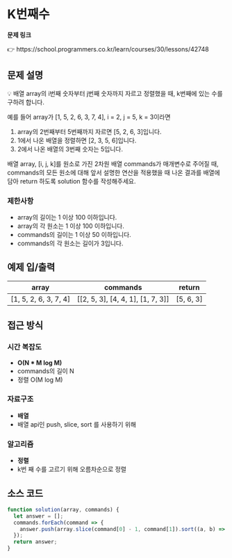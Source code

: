 # K번째수

**문제 링크**

<aside>
👉 https://school.programmers.co.kr/learn/courses/30/lessons/42748

</aside>

## 문제 설명

<aside>
💡 배열 array의 i번째 숫자부터 j번째 숫자까지 자르고 정렬했을 때, k번째에 있는 수를 구하려 합니다.

예를 들어 array가 [1, 5, 2, 6, 3, 7, 4], i = 2, j = 5, k = 3이라면

1. array의 2번째부터 5번째까지 자르면 [5, 2, 6, 3]입니다.
2. 1에서 나온 배열을 정렬하면 [2, 3, 5, 6]입니다.
3. 2에서 나온 배열의 3번째 숫자는 5입니다.

배열 array, [i, j, k]를 원소로 가진 2차원 배열 commands가 매개변수로 주어질 때, commands의 모든 원소에 대해 앞서 설명한 연산을 적용했을 때 나온 결과를 배열에 담아 return 하도록 solution 함수를 작성해주세요.

</aside>

### 제한사항

- array의 길이는 1 이상 100 이하입니다.
- array의 각 원소는 1 이상 100 이하입니다.
- commands의 길이는 1 이상 50 이하입니다.
- commands의 각 원소는 길이가 3입니다.

## 예제 입/출력

| array                 | commands                          | return    |
| --------------------- | --------------------------------- | --------- |
| [1, 5, 2, 6, 3, 7, 4] | [[2, 5, 3], [4, 4, 1], [1, 7, 3]] | [5, 6, 3] |

## 접근 방식

### 시간 복잡도

- **O(N \* M log M)**
- commands의 길이 N
- 정렬 O(M log M)

### 자료구조

- **배열**
- 배열 api인 push, slice, sort 를 사용하기 위해

### 알고리즘

- **정렬**
- k번 째 수를 고르기 위해 오름차순으로 정렬

## 소스 코드

```jsx
function solution(array, commands) {
  let answer = [];
  commands.forEach(command => {
    answer.push(array.slice(command[0] - 1, command[1]).sort((a, b) => a - b)[command[2] - 1]);
  });
  return answer;
}
```
